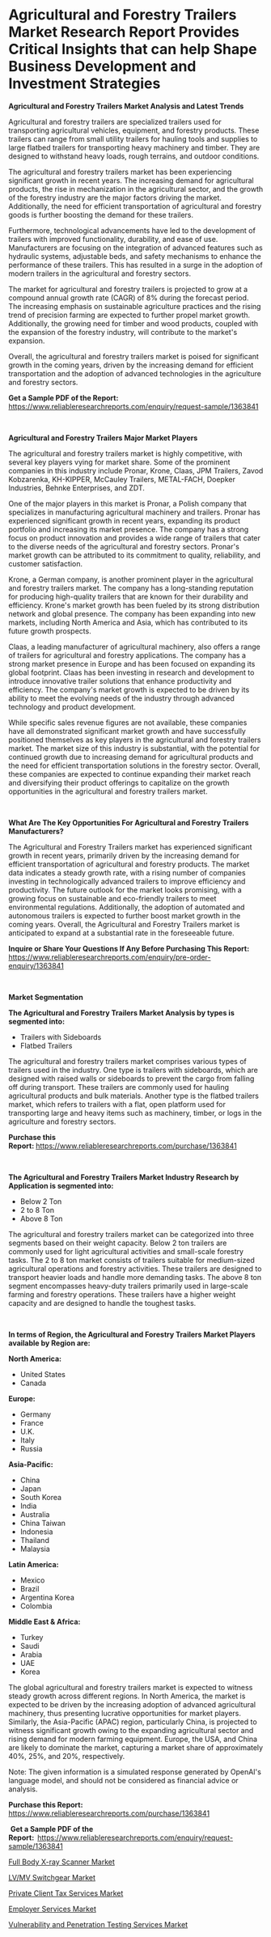 <p><h1>Agricultural and Forestry Trailers Market Research Report Provides Critical Insights that can help Shape Business Development and Investment Strategies</h1></p><p><strong>Agricultural and Forestry Trailers Market Analysis and Latest Trends</strong></p>
<p><p>Agricultural and forestry trailers are specialized trailers used for transporting agricultural vehicles, equipment, and forestry products. These trailers can range from small utility trailers for hauling tools and supplies to large flatbed trailers for transporting heavy machinery and timber. They are designed to withstand heavy loads, rough terrains, and outdoor conditions.</p><p>The agricultural and forestry trailers market has been experiencing significant growth in recent years. The increasing demand for agricultural products, the rise in mechanization in the agricultural sector, and the growth of the forestry industry are the major factors driving the market. Additionally, the need for efficient transportation of agricultural and forestry goods is further boosting the demand for these trailers.</p><p>Furthermore, technological advancements have led to the development of trailers with improved functionality, durability, and ease of use. Manufacturers are focusing on the integration of advanced features such as hydraulic systems, adjustable beds, and safety mechanisms to enhance the performance of these trailers. This has resulted in a surge in the adoption of modern trailers in the agricultural and forestry sectors.</p><p>The market for agricultural and forestry trailers is projected to grow at a compound annual growth rate (CAGR) of 8% during the forecast period. The increasing emphasis on sustainable agriculture practices and the rising trend of precision farming are expected to further propel market growth. Additionally, the growing need for timber and wood products, coupled with the expansion of the forestry industry, will contribute to the market's expansion.</p><p>Overall, the agricultural and forestry trailers market is poised for significant growth in the coming years, driven by the increasing demand for efficient transportation and the adoption of advanced technologies in the agriculture and forestry sectors.</p></p>
<p><strong>Get a Sample PDF of the Report:&nbsp;</strong> <a href="https://www.reliableresearchreports.com/enquiry/request-sample/1363841">https://www.reliableresearchreports.com/enquiry/request-sample/1363841</a></p>
<p>&nbsp;</p>
<p><strong>Agricultural and Forestry Trailers Major Market Players</strong></p>
<p><p>The agricultural and forestry trailers market is highly competitive, with several key players vying for market share. Some of the prominent companies in this industry include Pronar, Krone, Claas, JPM Trailers, Zavod Kobzarenka, KH-KIPPER, McCauley Trailers, METAL-FACH, Doepker Industries, Behnke Enterprises, and ZDT.</p><p>One of the major players in this market is Pronar, a Polish company that specializes in manufacturing agricultural machinery and trailers. Pronar has experienced significant growth in recent years, expanding its product portfolio and increasing its market presence. The company has a strong focus on product innovation and provides a wide range of trailers that cater to the diverse needs of the agricultural and forestry sectors. Pronar's market growth can be attributed to its commitment to quality, reliability, and customer satisfaction.</p><p>Krone, a German company, is another prominent player in the agricultural and forestry trailers market. The company has a long-standing reputation for producing high-quality trailers that are known for their durability and efficiency. Krone's market growth has been fueled by its strong distribution network and global presence. The company has been expanding into new markets, including North America and Asia, which has contributed to its future growth prospects.</p><p>Claas, a leading manufacturer of agricultural machinery, also offers a range of trailers for agricultural and forestry applications. The company has a strong market presence in Europe and has been focused on expanding its global footprint. Claas has been investing in research and development to introduce innovative trailer solutions that enhance productivity and efficiency. The company's market growth is expected to be driven by its ability to meet the evolving needs of the industry through advanced technology and product development.</p><p>While specific sales revenue figures are not available, these companies have all demonstrated significant market growth and have successfully positioned themselves as key players in the agricultural and forestry trailers market. The market size of this industry is substantial, with the potential for continued growth due to increasing demand for agricultural products and the need for efficient transportation solutions in the forestry sector. Overall, these companies are expected to continue expanding their market reach and diversifying their product offerings to capitalize on the growth opportunities in the agricultural and forestry trailers market.</p></p>
<p>&nbsp;</p>
<p><strong>What Are The Key Opportunities For Agricultural and Forestry Trailers Manufacturers?</strong></p>
<p><p>The Agricultural and Forestry Trailers market has experienced significant growth in recent years, primarily driven by the increasing demand for efficient transportation of agricultural and forestry products. The market data indicates a steady growth rate, with a rising number of companies investing in technologically advanced trailers to improve efficiency and productivity. The future outlook for the market looks promising, with a growing focus on sustainable and eco-friendly trailers to meet environmental regulations. Additionally, the adoption of automated and autonomous trailers is expected to further boost market growth in the coming years. Overall, the Agricultural and Forestry Trailers market is anticipated to expand at a substantial rate in the foreseeable future.</p></p>
<p><strong>Inquire or Share Your Questions If Any Before Purchasing This Report:</strong> <a href="https://www.reliableresearchreports.com/enquiry/pre-order-enquiry/1363841">https://www.reliableresearchreports.com/enquiry/pre-order-enquiry/1363841</a></p>
<p>&nbsp;</p>
<p><strong>Market Segmentation</strong></p>
<p><strong>The Agricultural and Forestry Trailers Market Analysis by types is segmented into:</strong></p>
<p><ul><li>Trailers with Sideboards</li><li>Flatbed Trailers</li></ul></p>
<p><p>The agricultural and forestry trailers market comprises various types of trailers used in the industry. One type is trailers with sideboards, which are designed with raised walls or sideboards to prevent the cargo from falling off during transport. These trailers are commonly used for hauling agricultural products and bulk materials. Another type is the flatbed trailers market, which refers to trailers with a flat, open platform used for transporting large and heavy items such as machinery, timber, or logs in the agriculture and forestry sectors.</p></p>
<p><strong>Purchase this Report:&nbsp;</strong><a href="https://www.reliableresearchreports.com/purchase/1363841">https://www.reliableresearchreports.com/purchase/1363841</a></p>
<p>&nbsp;</p>
<p><strong>The Agricultural and Forestry Trailers Market Industry Research by Application is segmented into:</strong></p>
<p><ul><li>Below 2 Ton</li><li>2 to 8 Ton</li><li>Above 8 Ton</li></ul></p>
<p><p>The agricultural and forestry trailers market can be categorized into three segments based on their weight capacity. Below 2 ton trailers are commonly used for light agricultural activities and small-scale forestry tasks. The 2 to 8 ton market consists of trailers suitable for medium-sized agricultural operations and forestry activities. These trailers are designed to transport heavier loads and handle more demanding tasks. The above 8 ton segment encompasses heavy-duty trailers primarily used in large-scale farming and forestry operations. These trailers have a higher weight capacity and are designed to handle the toughest tasks.</p></p>
<p>&nbsp;</p>
<p><strong>In terms of Region, the Agricultural and Forestry Trailers Market Players available by Region are:</strong></p>
<p>
    <p> <strong> North America: </strong>
        <ul>
            <li>United States</li>
            <li>Canada</li>
        </ul>
        </p> 
    <p> <strong> Europe: </strong>
        <ul>
            <li>Germany</li>
            <li>France</li>
            <li>U.K.</li>
            <li>Italy</li>
            <li>Russia</li>
        </ul>
        </p> 
    <p> <strong> Asia-Pacific: </strong>
        <ul>
            <li>China</li>
            <li>Japan</li>
            <li>South Korea</li>
            <li>India</li>
            <li>Australia</li>
            <li>China Taiwan</li>
            <li>Indonesia</li>
            <li>Thailand</li>
            <li>Malaysia</li>
        </ul>
        </p> 
    <p> <strong> Latin America: </strong>
        <ul>
            <li>Mexico</li>
            <li>Brazil</li>
            <li>Argentina Korea</li>
            <li>Colombia</li>
        </ul>
        </p> 
    <p> <strong> Middle East & Africa: </strong>
        <ul>
            <li>Turkey</li>
            <li>Saudi</li>
            <li>Arabia</li>
            <li>UAE</li>
            <li>Korea</li>
        </ul>
    </p>
    </p>
<p><p>The global agricultural and forestry trailers market is expected to witness steady growth across different regions. In North America, the market is expected to be driven by the increasing adoption of advanced agricultural machinery, thus presenting lucrative opportunities for market players. Similarly, the Asia-Pacific (APAC) region, particularly China, is projected to witness significant growth owing to the expanding agricultural sector and rising demand for modern farming equipment. Europe, the USA, and China are likely to dominate the market, capturing a market share of approximately 40%, 25%, and 20%, respectively.</p><p>Note: The given information is a simulated response generated by OpenAI's language model, and should not be considered as financial advice or analysis.</p></p>
<p><strong>Purchase this Report: </strong><a href="https://www.reliableresearchreports.com/purchase/1363841">https://www.reliableresearchreports.com/purchase/1363841</a></p>
<p>&nbsp;<strong>Get a Sample PDF of the Report:&nbsp;&nbsp;</strong><a href="https://www.reliableresearchreports.com/enquiry/request-sample/1363841">https://www.reliableresearchreports.com/enquiry/request-sample/1363841</a></p>
<p><strong></strong></p>
<p><p><a href="https://github.com/globismark/Market-Research-Report-List-1/blob/main/full-body-x-ray-scanner-market.md">Full Body X-ray Scanner Market</a></p><p><a href="https://github.com/lylyparadise/Market-Research-Report-List-1/blob/main/lvmv-switchgear-market.md">LV/MV Switchgear Market</a></p><p><a href="https://medium.com/@aliciahaley1989/private-client-tax-services-market-insight-market-trends-growth-forecasted-from-2023-to-2030-c1d63c519e60">Private Client Tax Services Market</a></p><p><a href="https://medium.com/@aliciahaley1989/analyzing-employer-services-market-global-industry-perspective-and-forecast-2023-to-2030-7753568bf113">Employer Services Market</a></p><p><a href="https://medium.com/@aliciahaley1989/decoding-vulnerability-and-penetration-testing-services-market-metrics-market-share-trends-and-fc73d7dc0343">Vulnerability and Penetration Testing Services Market</a></p></p>